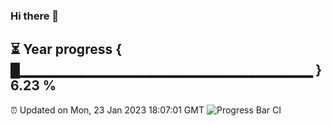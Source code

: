 ### Hi there 👋
⏳ Year progress { █▁▁▁▁▁▁▁▁▁▁▁▁▁▁▁▁▁▁▁▁▁▁▁▁▁▁▁▁▁ } 6.23 %
---
⏰ Updated on Mon, 23 Jan 2023 18:07:01 GMT
![Progress Bar CI](https://github.com/Moyi321/Moyi321/workflows/Progress%20Bar%20CI/badge.svg)
